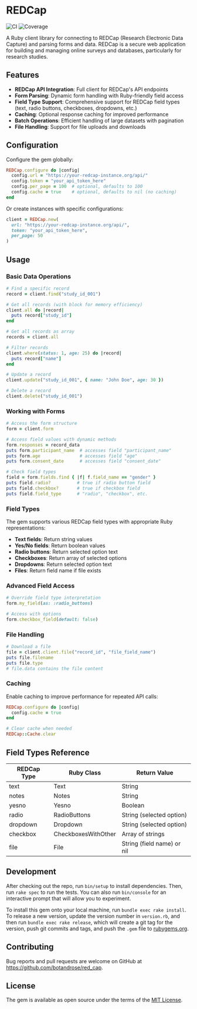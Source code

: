 # REDCap

![CI](https://github.com/botandrose/red_cap/workflows/CI/badge.svg)
![Coverage](https://codecov.io/gh/botandrose/red_cap/branch/master/graph/badge.svg)

A Ruby client library for connecting to REDCap (Research Electronic Data Capture) and parsing forms and data. REDCap is a secure web application for building and managing online surveys and databases, particularly for research studies.

## Features

- **REDCap API Integration**: Full client for REDCap's API endpoints
- **Form Parsing**: Dynamic form handling with Ruby-friendly field access
- **Field Type Support**: Comprehensive support for REDCap field types (text, radio buttons, checkboxes, dropdowns, etc.)
- **Caching**: Optional response caching for improved performance
- **Batch Operations**: Efficient handling of large datasets with pagination
- **File Handling**: Support for file uploads and downloads

## Configuration

Configure the gem globally:

```ruby
REDCap.configure do |config|
  config.url = "https://your-redcap-instance.org/api/"
  config.token = "your_api_token_here"
  config.per_page = 100  # optional, defaults to 100
  config.cache = true    # optional, defaults to nil (no caching)
end
```

Or create instances with specific configurations:

```ruby
client = REDCap.new(
  url: "https://your-redcap-instance.org/api/",
  token: "your_api_token_here",
  per_page: 50
)
```

## Usage

### Basic Data Operations

```ruby
# Find a specific record
record = client.find("study_id_001")

# Get all records (with block for memory efficiency)
client.all do |record|
  puts record["study_id"]
end

# Get all records as array
records = client.all

# Filter records
client.where(status: 1, age: 25) do |record|
  puts record["name"]
end

# Update a record
client.update("study_id_001", { name: "John Doe", age: 30 })

# Delete a record
client.delete("study_id_001")
```

### Working with Forms

```ruby
# Access the form structure
form = client.form

# Access field values with dynamic methods
form.responses = record_data
puts form.participant_name  # accesses field "participant_name"
puts form.age               # accesses field "age"
puts form.consent_date      # accesses field "consent_date"

# Check field types
field = form.fields.find { |f| f.field_name == "gender" }
puts field.radio?          # true if radio button field
puts field.checkbox?       # true if checkbox field
puts field.field_type      # "radio", "checkbox", etc.
```

### Field Types

The gem supports various REDCap field types with appropriate Ruby representations:

- **Text fields**: Return string values
- **Yes/No fields**: Return boolean values
- **Radio buttons**: Return selected option text
- **Checkboxes**: Return array of selected options
- **Dropdowns**: Return selected option text
- **Files**: Return field name if file exists

### Advanced Field Access

```ruby
# Override field type interpretation
form.my_field(as: :radio_buttons)

# Access with options
form.checkbox_field(default: false)
```

### File Handling

```ruby
# Download a file
file = client.client.file("record_id", "file_field_name")
puts file.filename
puts file.type
# file.data contains the file content
```

### Caching

Enable caching to improve performance for repeated API calls:

```ruby
REDCap.configure do |config|
  config.cache = true
end

# Clear cache when needed
REDCap::Cache.clear
```

## Field Types Reference

| REDCap Type   | Ruby Class          | Return Value               |
| ------------- | ------------------- | -------------------------- |
| text          | Text                | String                     |
| notes         | Notes               | String                     |
| yesno         | Yesno               | Boolean                    |
| radio         | RadioButtons        | String (selected option)   |
| dropdown      | Dropdown            | String (selected option)   |
| checkbox      | CheckboxesWithOther | Array of strings           |
| file          | File                | String (field name) or nil |

## Development

After checking out the repo, run `bin/setup` to install dependencies. Then, run `rake spec` to run the tests. You can also run `bin/console` for an interactive prompt that will allow you to experiment.

To install this gem onto your local machine, run `bundle exec rake install`. To release a new version, update the version number in `version.rb`, and then run `bundle exec rake release`, which will create a git tag for the version, push git commits and tags, and push the `.gem` file to [rubygems.org](https://rubygems.org).

## Contributing

Bug reports and pull requests are welcome on GitHub at https://github.com/botandrose/red_cap.

## License

The gem is available as open source under the terms of the [MIT License](https://opensource.org/licenses/MIT).
